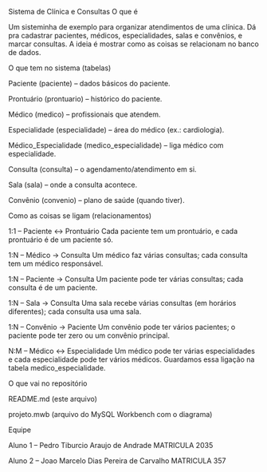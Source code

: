Sistema de Clínica e Consultas
O que é

Um sisteminha de exemplo para organizar atendimentos de uma clínica.
Dá pra cadastrar pacientes, médicos, especialidades, salas e convênios, e marcar consultas.
A ideia é mostrar como as coisas se relacionam no banco de dados.

O que tem no sistema (tabelas)

Paciente (paciente) – dados básicos do paciente.

Prontuário (prontuario) – histórico do paciente.

Médico (medico) – profissionais que atendem.

Especialidade (especialidade) – área do médico (ex.: cardiologia).

Médico_Especialidade (medico_especialidade) – liga médico com especialidade.

Consulta (consulta) – o agendamento/atendimento em si.

Sala (sala) – onde a consulta acontece.

Convênio (convenio) – plano de saúde (quando tiver).

Como as coisas se ligam (relacionamentos)

1:1 – Paciente ↔ Prontuário
Cada paciente tem um prontuário, e cada prontuário é de um paciente só.

1:N – Médico → Consulta
Um médico faz várias consultas; cada consulta tem um médico responsável.

1:N – Paciente → Consulta
Um paciente pode ter várias consultas; cada consulta é de um paciente.

1:N – Sala → Consulta
Uma sala recebe várias consultas (em horários diferentes); cada consulta usa uma sala.

1:N – Convênio → Paciente
Um convênio pode ter vários pacientes; o paciente pode ter zero ou um convênio principal.

N:M – Médico ↔ Especialidade
Um médico pode ter várias especialidades e cada especialidade pode ter vários médicos.
Guardamos essa ligação na tabela medico_especialidade.

O que vai no repositório

README.md (este arquivo)

projeto.mwb (arquivo do MySQL Workbench com o diagrama)

Equipe

Aluno 1 – Pedro Tiburcio Araujo de Andrade MATRICULA 2035

Aluno 2 – Joao Marcelo Dias Pereira de Carvalho MATRICULA 357
